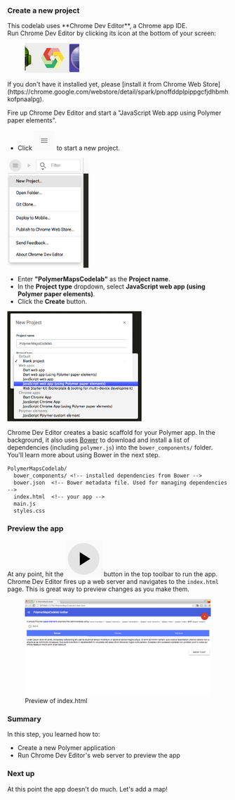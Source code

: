 <toc-element></toc-element>

### Create a new project

<!-- Chrome Dev Editor callout block -->
<aside class="callout">
This codelab uses **Chrome Dev Editor**, a Chrome app IDE.
<div class="kiosk">
  Run Chrome Dev Editor by clicking its icon at the bottom of your screen:
  <figure>
  <img src="/static/images/app-icons/chrome_dev_editor_screenshot.png">
  </figure>
</div>

<div class="extended">If you don't have it installed yet, please
[install it from Chrome Web Store](https://chrome.google.com/webstore/detail/spark/pnoffddplpippgcfjdhbmhkofpnaalpg).</div>
</aside>
<!-- End of Chrome Dev Editor callout block -->

Fire up Chrome Dev Editor and start a "JavaScript Web app using Polymer paper elements".

<div class="stepbystep">
  <ul>
    <li>Click <img src="img/hamburger.png" class="icon"> to start a new project.</li>
  </ul>
  <div>
    <img src="img/s1-newproject.png" style="height:250px;">
  </div>
</div>

<div class="stepbystep">
  <ul>
    <!-- TODO (asolovay): Do they put quotes around the project name? If not, we
      should set off PolymerMapsCodelab in bold but with no quotes. -->
    <li>Enter <b>"PolymerMapsCodelab"</b> as the <b>Project name</b>.</li>
    <li>In the <b>Project type</b> dropdown, select <b>JavaScript web app (using Polymer paper elements)</b>.</li>
    <li>Click the <b>Create</b> button.</li>
  </ul>
  <div>
    <img src="img/s1-newproject-type.png" style="height:250px;">
  </div>
</div>

Chrome Dev Editor creates a basic scaffold for your Polymer app. In the
background, it also uses [Bower](http://bower.io/) to download and install a
list of dependencies (including `polymer.js`) into the `bower_components/`
folder. You'll learn more about using Bower in the next step.

    PolymerMapsCodelab/
      bower_components/ <!-- installed dependencies from Bower -->
      bower.json  <!-- Bower metadata file. Used for managing dependencies -->
      index.html  <!-- your app -->
      main.js
      styles.css

### Preview the app

At any point, hit the <img src="img/runbutton.png" class="icon"> button in the
top toolbar to run the app. Chrome Dev Editor fires up a web server and
navigates to the `index.html` page. This is great way to preview changes as you
make them.

<figure>
  <img src="img/s1-helloworld.png">
  <figcaption>Preview of index.html</figcaption>
</figure>

### Summary

In this step, you learned how to:

- Create a new Polymer application
- Run Chrome Dev Editor's web server to preview the app

### Next up

At this point the app doesn't do much. Let's add a map!
